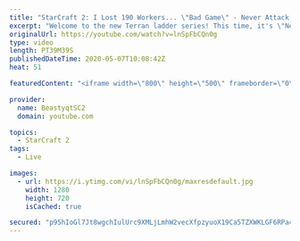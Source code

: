 ```yaml
---
title: "StarCraft 2: I Lost 190 Workers... \"Bad Game\" - Never Attack to Grandmaster"
excerpt: "Welcome to the new Terran ladder series! This time, it's \"Never Attack to Grandmaster!\" In this challenge, I play as Terran on the EU ladder, and in every game I'm not allowed to attack with any units except for using Ghosts. I'm allowed to make any army units for defending, as long as I don't attack"
originalUrl: https://youtube.com/watch?v=lnSpFbCQn0g
type: video
length: PT39M39S
publishedDateTime: 2020-05-07T10:08:42Z
heat: 51

featuredContent: "<iframe width=\"800\" height=\"500\" frameborder=\"0\" src=\"https://www.youtube.com/embed/lnSpFbCQn0g\" allow=\"accelerometer; autoplay; encrypted-media; gyroscope; picture-in-picture\" allowfullscreen></iframe>"

provider:
  name: BeastyqtSC2
  domain: youtube.com

topics:
  - StarCraft 2
tags:
  - Live

images:
  - url: https://i.ytimg.com/vi/lnSpFbCQn0g/maxresdefault.jpg
    width: 1280
    height: 720
    isCached: true

secured: "p95hIoGl7Jt8wgchIulUrc9XMLjLmhW2vecXfpzyuoX19Ca5TZXWKLGF6RPa4jREdJ5NCEH9EeNf2oJYR/nbnoxqLKDaBhoSznhGqdF3YRT6vUXETFkH1ZQjZKk4Lk5uaVASymxejQWwfMLXGQuRv5FwiF88Jm3IKNkgt02NAFCi8iO08QknvtwS+giDUCj52wiinRoU16P5w8JnmaLuuh3ATv4zIBwM/JyuucRF95i2lg37dVH8PUw4sfnwW6KtlCJ+o8W5E6YQ/KtS1qeA4sfOyuhntWZiVOS57UJ9cUPKJ9BjB/P0viDBUiYYqp2ku6O6hgZHnTB9rMDlmlWG4xV+fuBzSq4x0Acbln1G0TNIQyPEPfBpQsYGD+ZNvmiSH3P8FzRTXXyV+vuiPkP0RBjTDOR86KE2TEWE7eFBu60=;qgD1IVq/aQ97B8vYk3r9UQ=="
---
```


